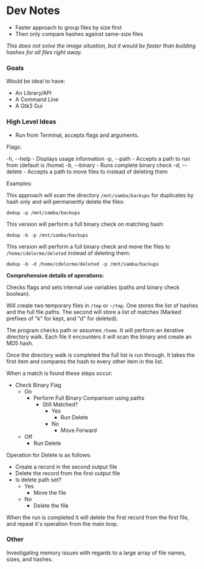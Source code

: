 
# Dev Notes

- Faster approach to group files by size first
- Then only compare hashes against same-size files

_This does not solve the image situation, but it would be faster than building hashes for all files right away._


### Goals

Would be ideal to have:

- An Library/API
- A Command Line
- A Gtk3 Gui


### High Level Ideas

- Run from Terminal, accepts flags and arguments.

Flags:

-h, --help - Displays usage information
-p, --path - Accepts a path to run from (default is /home)
-b, --binary - Runs complete binary check
-d, --delete - Accepts a path to move files to instead of deleting them

Examples:

This approach will scan the directory `/mnt/samba/backups` for duplicates by hash only and will permanently delete the files:

    dedup -p /mnt/samba/backups

This version will perform a full binary check on matching hash:

    dedup -b -p /mnt/samba/backups

This version will perform a full binary check and move the files to `/home/cdelorme/deleted` instead of deleting them:

    dedup -b -d /home/cdelorme/deleted -p /mnt/samba/backups


**Comprehensive details of operations:**

Checks flags and sets internal use variables (paths and binary check boolean).

Will create two temporary files in `/tmp` or `~/tmp`.  One stores the list of hashes and the full file paths.  The second will store a list of matches (Marked prefixes of "k" for kept, and "d" for deleted).

The program checks path or assumes `/home`.  It will perform an iterative directory walk.  Each file it encounters it will scan the binary and create an MD5 hash.

Once the directory walk is completed the full list is run through.  It takes the first item and compares the hash to every other item in the list.

When a match is found these steps occur:

- Check Binary Flag
    - On
        - Perform Full Binary Comparison using paths
            - Still Matched?
                - Yes
                    - Run Delete
                - No
                    - Move Forward
    - Off
        - Run Delete

Operation for Delete is as follows:

- Create a record in the second output file
- Delete the record from the first output file
- Is delete path set?
    - Yes
        - Move the file
    - No
        - Delete the file

When the run is completed it will delete the first record from the first file, and repeat it's operation from the main loop.


### Other

Investigating memory issues with regards to a large array of file names, sizes, and hashes.


